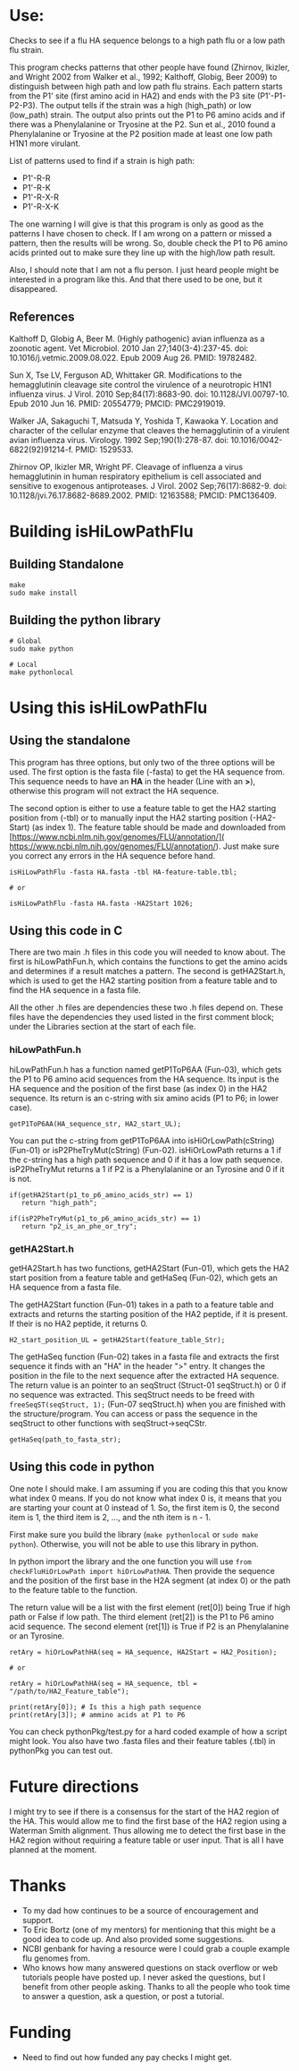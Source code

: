# Use:

Checks to see if a flu HA sequence belongs to a high path
  flu or a low path flu strain.

This program checks patterns that other people have found
  (Zhirnov, Ikizler, and Wright 2002 from
   Walker et al., 1992; Kalthoff, Globig, Beer 2009) to
  distinguish between high path and low path flu strains.
  Each pattern starts from the P1' site (first amino acid
  in HA2) and ends with the P3 site (P1'-P1-P2-P3). The
  output tells if the strain was a high (high_path) or low
  (low_path) strain. The output also prints out the P1 to
  P6 amino acids and if there was a Phenylalanine or
  Tryosine at the P2. Sun et al., 2010 found a
  Phenylalanine or Tryosine at the P2 position made at
  least one low path H1N1 more virulant.

List of patterns used to find if a strain is high path:

- P1'-R-R
- P1'-R-K
- P1'-R-X-R
- P1'-R-X-K

The one warning I will give is that this program is only as
  good as the patterns I have chosen to check. If I am
  wrong on a pattern or missed a pattern, then the results
  will be wrong. So, double check the P1 to P6 amino acids
  printed out to make sure they line up with the high/low
  path result.

Also, I should note that I am not a flu person. I just
  heard people might be interested in a program like this.
  And that there used to be one, but it disappeared.

## References

Kalthoff D, Globig A, Beer M. (Highly pathogenic) avian
  influenza as a zoonotic agent.  Vet Microbiol.
  2010 Jan 27;140(3-4):237-45.
  doi: 10.1016/j.vetmic.2009.08.022. Epub 2009 Aug 26.
  PMID: 19782482.

Sun X, Tse LV, Ferguson AD, Whittaker GR. Modifications to
  the hemagglutinin cleavage site control the virulence of
  a neurotropic H1N1 influenza virus. J Virol. 2010
  Sep;84(17):8683-90. doi: 10.1128/JVI.00797-10.
  Epub 2010 Jun 16. PMID: 20554779; PMCID: PMC2919019.

Walker JA, Sakaguchi T, Matsuda Y, Yoshida T,
  Kawaoka Y. Location and character of the cellular enzyme
  that cleaves the hemagglutinin of a virulent avian
  influenza virus. Virology. 1992 Sep;190(1):278-87.
  doi: 10.1016/0042-6822(92)91214-f. PMID: 1529533.

Zhirnov OP, Ikizler MR, Wright PF. Cleavage of influenza a
  virus hemagglutinin in human respiratory epithelium is
  cell associated and sensitive to exogenous antiproteases.
  J Virol. 2002 Sep;76(17):8682-9.
  doi: 10.1128/jvi.76.17.8682-8689.2002.
  PMID: 12163588; PMCID: PMC136409.

# Building isHiLowPathFlu

## Building Standalone

```
make
sudo make install
```

## Building the python library

```
# Global
sudo make python

# Local
make pythonlocal
```

# Using this isHiLowPathFlu

## Using the standalone

This program has three options, but only two of the three
  options will be used. The first option is the fasta file
  (-fasta) to get the HA sequence from. This sequence needs
  to have an **HA** in the header (Line with an **>**),
  otherwise this program will not extract the HA sequence.

The second option is either to use a feature table to get
  the HA2 starting position from (-tbl) or to manually
  input the HA2 starting position (-HA2-Start)
  (as index 1). The feature table should be made and
  downloaded from 
  [https://www.ncbi.nlm.nih.gov/genomes/FLU/annotation/](
   https://www.ncbi.nlm.nih.gov/genomes/FLU/annotation/).
  Just make sure you correct any errors in the HA sequence
  before hand.

```
isHiLowPathFlu -fasta HA.fasta -tbl HA-feature-table.tbl;

# or

isHiLowPathFlu -fasta HA.fasta -HA2Start 1026;
```

## Using this code in C

There are two main .h files in this code you will needed
  to know about. The first is hiLowPathFun.h, which
  contains the functions to get the amino acids and
  determines if a result matches a pattern. The second is
  getHA2Start.h, which is used to get the HA2 starting
  position from a feature table and to find the HA sequence
  in a fasta file.

All the other .h files are dependencies these two .h files
  depend on. These files have the dependencies they used
  listed in the first comment block; under the Libraries
  section at the start of each file.

### hiLowPathFun.h

hiLowPathFun.h has a function named getP1ToP6AA (Fun-03),
  which gets the P1 to P6 amino acid sequences from the HA
  sequence. Its input is the HA sequence and the position
  of the first base (as index 0) in the HA2 sequence. Its
  return is an c-string with six amino acids (P1 to P6; in
  lower case).

  `getP1ToP6AA(HA_sequence_str, HA2_start_UL);`

You can put the c-string from getP1ToP6AA into
  isHiOrLowPath(cString) (Fun-01) or isP2PheTryMut(cString)
  (Fun-02). isHiOrLowPath returns a 1 if the c-string has
  a high path sequence and 0 if it has a low path sequence.
  isP2PheTryMut returns a 1 if P2 is a Phenylalanine or an
  Tyrosine and 0 if it is not.

  ```
  if(getHA2Start(p1_to_p6_amino_acids_str) == 1)
     return "high_path";

  if(isP2PheTryMut(p1_to_p6_amino_acids_str) == 1)
     return "p2_is_an_phe_or_try";
  ```

### getHA2Start.h

getHA2Start.h has two functions, getHA2Start (Fun-01),
  which gets the HA2 start position from a feature table
  and getHaSeq (Fun-02), which gets an HA sequence from
  a fasta file.

The getHA2Start function (Fun-01) takes in a path to a
  feature table and extracts and returns the starting
  position of the HA2 peptide, if it is present. If their
  is no HA2 peptide, it returns 0.

  `H2_start_position_UL = getHA2Start(feature_table_Str);`
   
The getHaSeq function (Fun-02) takes in a fasta file and
  extracts the first sequence it finds with an "HA" in the
  header ">" entry. It changes the position in the file
  to the next sequence after the extracted HA sequence.
  The return value is an pointer to an seqStruct
  (Struct-01 seqStruct.h) or 0 if no sequence was
  extracted. This seqStruct needs to be freed with
  `freeSeqST(seqStruct, 1);` (Fun-07 seqStruct.h) when you
  are finished with the structure/program. You can access
  or pass the sequence in the seqStruct to other functions
  with seqStruct->seqCStr.

  `getHaSeq(path_to_fasta_str);`

## Using this code in python

One note I should make. I am assuming if you are coding
  this that you know what index 0 means. If you do not
  know what index 0 is, it means that you are starting your
  count at 0 instead of 1. So, the first item is 0, the
  second item is 1, the third item is 2, ..., and the nth
  item is n - 1.

First make sure you build the library (`make pythonlocal`
  or `sudo make python`). Otherwise, you will not be able
  to use this library in python.

In python import the library and the one function you will
  use `from checkFluHiOrLowPath import hiOrLowPathHA`. Then
  provide the sequence and the position of the first base
  in the H2A segment (at index 0) or the path to the
  feature table to the function.

The return value will be a list with the first element
  (ret[0]) being True if high path or False if low path.
  The third element (ret[2]) is the P1 to P6 amino acid
  sequence. The second element (ret[1]) is True if P2 is an
  Phenylalanine or an Tyrosine.

```
retAry = hiOrLowPathHA(seq = HA_sequence, HA2Start = HA2_Position);

# or

retAry = hiOrLowPathHA(seq = HA_sequence, tbl = "/path/to/HA2_Feature_table");

print(retAry[0]); # Is this a high path sequence
print(retAry[3]); # ammino acids at P1 to P6
```

You can check pythonPkg/test.py for a hard coded example of
  how a script might look. You also have two .fasta files
  and their feature tables (.tbl) in pythonPkg you can test
  out.

# Future directions

I might try to see if there is a consensus for the start of
  the HA2 region of the HA. This would allow me to find the
  first base of the HA2 region using a Waterman Smith
  alignment. Thus allowing me to detect the first base in
  the HA2 region without requiring a feature table or user
  input. That is all I have planned at the moment.

# Thanks

- To my dad how continues to be a source of encouragement
  and support.
- To Eric Bortz (one of my mentors) for mentioning that
  this might be a good idea to code up. And also provided
  some suggestions.
- NCBI genbank for having a resource were I could grab a
  couple example flu genomes from.
- Who knows how many answered questions on stack overflow
  or web tutorials people have posted up. I never asked
  the questions, but I benefit from other people asking.
  Thanks to all the people who took time to answer a
  question, ask a question, or post a tutorial.

# Funding

- Need to find out how funded any pay checks I might get.

